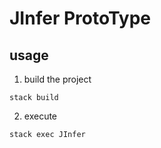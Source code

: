 # JInfer ProtoType

## usage

1. build the project
```
stack build
```
2. execute
```
stack exec JInfer
```

